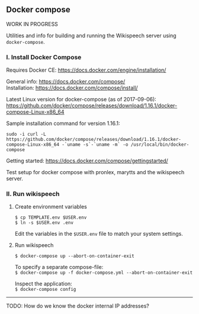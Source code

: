 ## Docker compose 

WORK IN PROGRESS

Utilities and info for building and running the Wikispeech server using `docker-compose`.

### I. Install Docker Compose

Requires Docker CE: https://docs.docker.com/engine/installation/

General info: https://docs.docker.com/compose/   
Installation: https://docs.docker.com/compose/install/   

Latest Linux version for docker-compose (as of 2017-09-06):
https://github.com/docker/compose/releases/download/1.16.1/docker-compose-Linux-x86_64

Sample installation command for version 1.16.1:   
  
    sudo -i curl -L https://github.com/docker/compose/releases/download/1.16.1/docker-compose-Linux-x86_64 -`uname -s`-`uname -m` -o /usr/local/bin/docker-compose

Getting started: https://docs.docker.com/compose/gettingstarted/

Test setup for docker compose with pronlex, marytts and the wikispeech server.

### II. Run wikispeech

1. Create environment variables

   `$ cp TEMPLATE.env $USER.env`     
   `$ ln -s $USER.env .env`
   
    Edit the variables in the `$USER.env` file to match your system settings.


2. Run wikispeech
   
   `$ docker-compose up --abort-on-container-exit`

   To specify a separate compose-file:   
   `$ docker-compose up -f docker-compose.yml --abort-on-container-exit`

   Inspect the application:   
   `$ docker-compose config`




---
TODO: How do we know the docker internal IP addresses?
